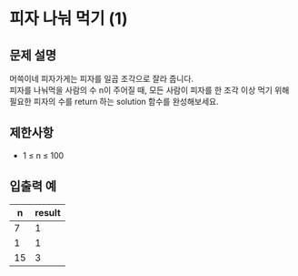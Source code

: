 # 피자 나눠 먹기 (1)

## 문제 설명

머쓱이네 피자가게는 피자를 일곱 조각으로 잘라 줍니다.  
피자를 나눠먹을 사람의 수 n이 주어질 때, 모든 사람이 피자를 한 조각 이상 먹기 위해 필요한 피자의 수를 return 하는 solution 함수를 완성해보세요.  


## 제한사항

- 1 ≤ n ≤ 100


## 입출력 예

| n  | result |
|----|--------|
| 7  | 1      |
| 1  | 1      |
| 15 | 3      |

